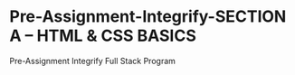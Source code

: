 # Pre-Assignment-Integrify-SECTION A – HTML & CSS BASICS
Pre-Assignment Integrify Full Stack Program 
